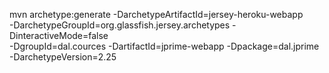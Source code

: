 mvn archetype:generate -DarchetypeArtifactId=jersey-heroku-webapp \
                -DarchetypeGroupId=org.glassfish.jersey.archetypes -DinteractiveMode=false \
                -DgroupId=dal.cources -DartifactId=jprime-webapp -Dpackage=dal.jprime \
                -DarchetypeVersion=2.25
